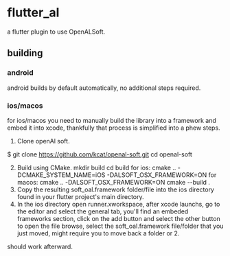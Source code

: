 # flutter_al

a flutter plugin to use OpenALSoft.

## building


### android

android builds by default automatically, no additional steps required.

### ios/macos

for ios/macos you need to manually build the library into a framework and embed it into xcode, thankfully that process is simplified into a phew steps.
1. Clone openAl soft.

$ git clone https://github.com/kcat/openal-soft.git
cd openal-soft

2. Build using CMake.
mkdir build
cd build
for ios:
cmake .. -DCMAKE_SYSTEM_NAME=iOS -DALSOFT_OSX_FRAMEWORK=ON
for macos:
cmake .. -DALSOFT_OSX_FRAMEWORK=ON
cmake --build .
3. Copy the resulting soft_oal.framework folder/file into the ios directory found in your flutter project's main directory.
4. In the ios directory open runner.xworkspace, after xcode launchs, go to the editor  and select the general tab, you'll find an embeded frameworks section, click on the add button and select 
the other button to open the file browse, select the soft_oal.framework file/folder that you just moved, might require you to move back a folder or 2.


should work afterward.

